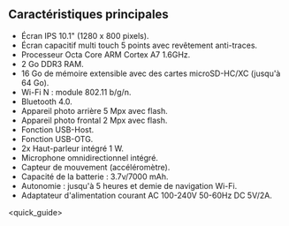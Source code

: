 ## Caractéristiques principales

* Écran IPS 10.1" (1280 x 800 pixels).
* Écran capacitif multi touch 5 points avec revêtement anti-traces.
* Processeur Octa Core ARM Cortex A7 1.6GHz. 
* 2 Go DDR3 RAM.
* 16 Go de mémoire extensible avec des cartes microSD-HC/XC (jusqu'à 64 Go).
* Wi-Fi N : module 802.11 b/g/n.
* Bluetooth 4.0.
* Appareil photo arrière 5 Mpx avec flash.
* Appareil photo frontal 2 Mpx avec flash.
* Fonction USB-Host.
* Fonction USB-OTG.
* 2x Haut-parleur intégré 1 W.
* Microphone omnidirectionnel intégré.
* Capteur de mouvement (accéléromètre).
* Capacité de la batterie : 3.7v/7000 mAh.
* Autonomie : jusqu'à 5 heures et demie de navigation Wi-Fi.
* Adaptateur d'alimentation courant AC 100-240V 50-60Hz DC 5V/2A.

<quick_guide> 
 
